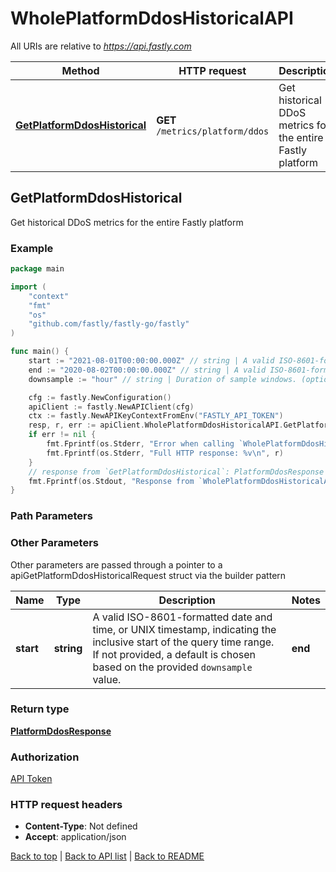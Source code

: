 # WholePlatformDdosHistoricalAPI

All URIs are relative to *https://api.fastly.com*

Method | HTTP request | Description
------------- | ------------- | -------------
[**GetPlatformDdosHistorical**](WholePlatformDdosHistoricalAPI.md#GetPlatformDdosHistorical) | **GET** `/metrics/platform/ddos` | Get historical DDoS metrics for the entire Fastly platform



## GetPlatformDdosHistorical

Get historical DDoS metrics for the entire Fastly platform



### Example

```go
package main

import (
    "context"
    "fmt"
    "os"
    "github.com/fastly/fastly-go/fastly"
)

func main() {
    start := "2021-08-01T00:00:00.000Z" // string | A valid ISO-8601-formatted date and time, or UNIX timestamp, indicating the inclusive start of the query time range. If not provided, a default is chosen based on the provided `downsample` value. (optional)
    end := "2020-08-02T00:00:00.000Z" // string | A valid ISO-8601-formatted date and time, or UNIX timestamp, indicating the exclusive end of the query time range. If not provided, a default is chosen based on the provided `downsample` value. (optional)
    downsample := "hour" // string | Duration of sample windows. (optional) (default to "hour")

    cfg := fastly.NewConfiguration()
    apiClient := fastly.NewAPIClient(cfg)
    ctx := fastly.NewAPIKeyContextFromEnv("FASTLY_API_TOKEN")
    resp, r, err := apiClient.WholePlatformDdosHistoricalAPI.GetPlatformDdosHistorical(ctx).Start(start).End(end).Downsample(downsample).Execute()
    if err != nil {
        fmt.Fprintf(os.Stderr, "Error when calling `WholePlatformDdosHistoricalAPI.GetPlatformDdosHistorical`: %v\n", err)
        fmt.Fprintf(os.Stderr, "Full HTTP response: %v\n", r)
    }
    // response from `GetPlatformDdosHistorical`: PlatformDdosResponse
    fmt.Fprintf(os.Stdout, "Response from `WholePlatformDdosHistoricalAPI.GetPlatformDdosHistorical`: %v\n", resp)
}
```

### Path Parameters



### Other Parameters

Other parameters are passed through a pointer to a apiGetPlatformDdosHistoricalRequest struct via the builder pattern


Name | Type | Description  | Notes
------------- | ------------- | ------------- | -------------
 **start** | **string** | A valid ISO-8601-formatted date and time, or UNIX timestamp, indicating the inclusive start of the query time range. If not provided, a default is chosen based on the provided `downsample` value. |  **end** | **string** | A valid ISO-8601-formatted date and time, or UNIX timestamp, indicating the exclusive end of the query time range. If not provided, a default is chosen based on the provided `downsample` value. |  **downsample** | **string** | Duration of sample windows. | [default to &quot;hour&quot;]

### Return type

[**PlatformDdosResponse**](PlatformDdosResponse.md)

### Authorization

[API Token](https://developer.fastly.com/reference/api/#authentication)

### HTTP request headers

- **Content-Type**: Not defined
- **Accept**: application/json

[Back to top](#) | [Back to API list](../README.md#documentation-for-api-endpoints) | [Back to README](../README.md)
